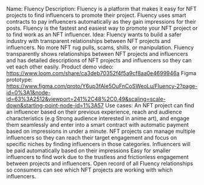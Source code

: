 Name: Fluency
Description: Fluency is a platform that makes it easy for NFT projects to find influencers to promote their project. Fluency uses smart contracts to pay influencers automatically as they gain impressions for their posts. Fluency is the fastest and easiest way to promote your NFT project or to find work as an NFT influencer.
Idea: Fluency wants to build a safer industry with transparent relationships between NFT projects and influencers. No more NFT rug pulls, scams, shills, or manipulation. Fluency transparently shows relationships between NFT projects and influencers and has detailed descriptions of NFT projects and influencers so they can vet each other easily.
Product demo video: https://www.loom.com/share/ca3deb70352f4f5a9cf8aa0e4699946a
Figma prototype: https://www.figma.com/proto/Y6up3fAle5OuFnCoSWeoLu/Fluency-2?page-id=0%3A1&node-id=63%3A2512&viewport=241%2C48%2C0.49&scaling=scale-down&starting-point-node-id=1%3A57
Use cases:
An NFT project can find an influencer based on their previous experience, reach and audience characteristics (e.g Strong audience interested in anime art), and engage them seamlessly and enter into a smart contract with automatic payment based on impressions in under a minute.
NFT projects can manage multiple influencers so they can reach their target engagement and focus on specific niches by finding influencers in those categories.
Influencers will be paid automatically based on their impressions
Easy for smaller influencers to find work due to the trustless and frictionless engagement between projects and influencers.
Open record of all Fluency relationships so consumers can see which NFT projects are working with which influencers.

